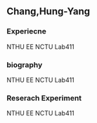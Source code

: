 ## Chang,Hung-Yang
### 



### Experiecne

NTHU EE
NCTU Lab411

### biography

NTHU EE
NCTU Lab411

### Reserach Experiment

NTHU EE
NCTU Lab411
